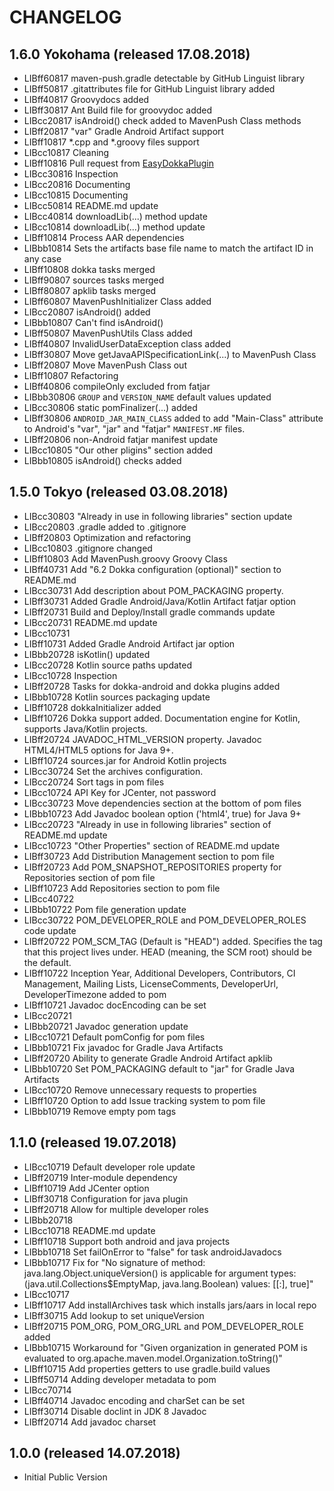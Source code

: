 # CHANGELOG

## 1.6.0 Yokohama (released 17.08.2018)

- LIBff60817 maven-push.gradle detectable by GitHub Linguist library
- LIBff50817 .gitattributes file for GitHub Linguist library added
- LIBff40817 Groovydocs added
- LIBff30817 Ant Build file for groovydoc added
- LIBcc20817 isAndroid() check added to MavenPush Class methods
- LIBff20817 "var" Gradle Android Artifact support
- LIBff10817 *.cpp and *.groovy files support
- LIBcc10817 Cleaning
- LIBff10816 Pull request from [EasyDokkaPlugin](https://github.com/Vorlonsoft/EasyDokkaPlugin)
- LIBcc30816 Inspection
- LIBcc20816 Documenting
- LIBcc10815 Documenting
- LIBcc50814 README.md update
- LIBcc40814 downloadLib(...) method update
- LIBcc10814 downloadLib(...) method update
- LIBff10814 Process AAR dependencies
- LIBbb10814 Sets the artifacts base file name to match the artifact ID in any case
- LIBff10808 dokka tasks merged
- LIBff90807 sources tasks merged
- LIBff80807 apklib tasks merged
- LIBff60807 MavenPushInitializer Class added
- LIBcc20807 isAndroid() added
- LIBbb10807 Can't find isAndroid()
- LIBff50807 MavenPushUtils Class added
- LIBff40807 InvalidUserDataException class added
- LIBff30807 Move getJavaAPISpecificationLink(...) to MavenPush Class
- LIBff20807 Move MavenPush Class out
- LIBff10807 Refactoring
- LIBff40806 compileOnly excluded from fatjar
- LIBbb30806 `GROUP` and `VERSION_NAME` default values updated
- LIBcc30806 static pomFinalizer(...) added
- LIBff30806 `ANDROID_JAR_MAIN_CLASS` added to add "Main-Class" attribute to Android's "var", "jar" and "fatjar" `MANIFEST.MF` files.
- LIBff20806 non-Android fatjar manifest update
- LIBcc10805 "Our other pligins" section added
- LIBbb10805 isAndroid() checks added

## 1.5.0 Tokyo (released 03.08.2018)

- LIBcc30803 "Already in use in following libraries" section update
- LIBcc20803 .gradle added to .gitignore
- LIBff20803 Optimization and refactoring
- LIBcc10803 .gitignore changed
- LIBff10803 Add MavenPush.groovy Groovy Class
- LIBff40731 Add "6.2 Dokka configuration (optional)" section to README.md
- LIBcc30731 Add description about POM_PACKAGING property.
- LIBff30731 Added Gradle Android/Java/Kotlin Artifact fatjar option
- LIBff20731 Build and Deploy/Install gradle commands update
- LIBcc20731 README.md update
- LIBcc10731
- LIBff10731 Added Gradle Android Artifact jar option
- LIBbb20728 isKotlin() updated
- LIBcc20728 Kotlin source paths updated
- LIBcc10728 Inspection
- LIBff20728 Tasks for dokka-android and dokka plugins added
- LIBbb10728 Kotlin sources packaging update
- LIBff10728 dokkaInitializer added
- LIBff10726 Dokka support added. Documentation engine for Kotlin, supports Java/Kotlin projects.
- LIBff20724 JAVADOC_HTML_VERSION property. Javadoc HTML4/HTML5 options for Java 9+.
- LIBff10724 sources.jar for Android Kotlin projects
- LIBcc30724 Set the archives configuration.
- LIBcc20724 Sort tags in pom files
- LIBcc10724 API Key for JCenter, not password
- LIBcc30723 Move dependencies section at the bottom of pom files
- LIBbb10723 Add Javadoc boolean option ('html4', true) for Java 9+
- LIBcc20723 "Already in use in following libraries" section of README.md update
- LIBcc10723 "Other Properties" section of README.md update
- LIBff30723 Add Distribution Management section to pom file
- LIBff20723 Add POM_SNAPSHOT_REPOSITORIES property for Repositories section of pom file
- LIBff10723 Add Repositories section to pom file
- LIBcc40722
- LIBbb10722 Pom file generation update
- LIBcc30722 POM_DEVELOPER_ROLE and POM_DEVELOPER_ROLES code update
- LIBff20722 POM_SCM_TAG (Default is "HEAD") added. Specifies the tag that this project lives under. HEAD (meaning, the SCM root) should be the default.
- LIBff10722 Inception Year, Additional Developers, Contributors, CI Management, Mailing Lists, LicenseComments, DeveloperUrl, DeveloperTimezone added to pom
- LIBff10721 Javadoc docEncoding can be set
- LIBcc20721
- LIBbb20721 Javadoc generation update
- LIBcc10721 Default pomConfig for pom files
- LIBbb10721 Fix javadoc for Gradle Java Artifacts
- LIBff20720 Ability to generate Gradle Android Artifact apklib
- LIBbb10720 Set POM_PACKAGING default to "jar" for Gradle Java Artifacts
- LIBcc10720 Remove unnecessary requests to properties
- LIBff10720 Option to add Issue tracking system to pom file
- LIBbb10719 Remove empty pom tags

## 1.1.0 (released 19.07.2018)

- LIBcc10719 Default developer role update
- LIBff20719 Inter-module dependency
- LIBff10719 Add JCenter option
- LIBff30718 Configuration for java plugin
- LIBff20718 Allow for multiple developer roles
- LIBbb20718
- LIBcc10718 README.md update
- LIBff10718 Support both android and java projects
- LIBbb10718 Set failOnError to "false" for task androidJavadocs
- LIBbb10717 Fix for "No signature of method: java.lang.Object.uniqueVersion() is applicable for argument types: (java.util.Collections$EmptyMap, java.lang.Boolean) values: [[:], true]"
- LIBcc10717
- LIBff10717 Add installArchives task which installs jars/aars in local repo
- LIBff30715 Add lookup to set uniqueVersion
- LIBff20715 POM_ORG, POM_ORG_URL and POM_DEVELOPER_ROLE added
- LIBbb10715 Workaround for "Given organization in generated POM is evaluated to org.apache.maven.model.Organization.toString()"
- LIBff10715 Add properties getters to use gradle.build values
- LIBff50714 Adding developer metadata to pom
- LIBcc70714
- LIBff40714 Javadoc encoding and charSet can be set
- LIBff30714 Disable doclint in JDK 8 Javadoc
- LIBff20714 Add javadoc charset

## 1.0.0 (released 14.07.2018)

- Initial Public Version